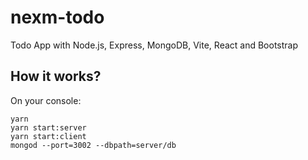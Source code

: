 # nexm-todo

Todo App with Node.js, Express, MongoDB, Vite, React and Bootstrap

## How it works?
On your console:
```
yarn
yarn start:server
yarn start:client
mongod --port=3002 --dbpath=server/db
```
